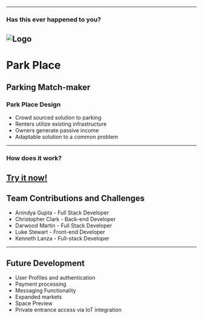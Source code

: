
---
### Has this ever happened to you?
![Logo](http://s2.quickmeme.com/img/87/87e47b393f757a1f2c3ebfb174b04388391fb788aabf9ea59305df3cf3985668.jpg)
---
# Park Place
Parking Match-maker
---
### Park Place Design
- Crowd sourced solution to parking
- Renters utilize existing infrastructure
- Owners generate passive income
- Adaptable solution to a common problem
---
### How does it work?
[Try it now!](https://parkez.herokuapp.com)
---
## Team Contributions and Challenges
* Anindya Gupta - Full Stack Developer
* Christopher Clark - Back-end Developer
* Darwood Martin - Full Stack Developer
* Luke Stewart - Front-end Developer
* Kenneth Lanza - Full-stack Developer
---
## Future Development
- User Profiles and authentication
- Payment processing
- Messaging Functionality
- Expanded markets
- Space Preview
- Private entrance access via IoT integration
